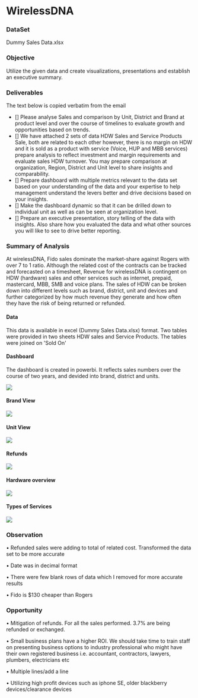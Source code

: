 # WirelessDNA


### DataSet

Dummy Sales Data.xlsx


### Objective

Utilize the given data and create visualizations, presentations and establish an executive summary.

### Deliverables 

The text below is copied verbatim from the email

- [] Please analyse Sales and comparison by Unit, District and Brand at product level and over the course of timelines to evaluate growth and opportunities based on trends.
- [] We have attached 2 sets of data HDW Sales and Service Products Sale, both are related to each other however, there is no margin on HDW and it is sold as a product with service (Voice, HUP and MBB services) prepare analysis to reflect investment and margin requirements and evaluate sales HDW turnover. You may prepare comparison at organization, Region, District and Unit level to share insights and comparability.
- [] Prepare dashboard with multiple metrics relevant to the data set based on your understanding of the data and your expertise to help management understand the levers better and drive decisions based on your insights.
- [] Make the dashboard dynamic so that it can be drilled down to individual unit as well as can be seen at organization level.
- [] Prepare an executive presentation, story telling of the data with insights. Also share how you evaluated the data and what other sources you will like to see to drive better reporting.

### Summary of Analysis

At wirelessDNA, Fido sales dominate the market-share against Rogers with over 7 to 1 ratio. Although the related cost of the contracts can be tracked and forecasted on a timesheet, Revenue for wirelessDNA is contingent on HDW (hardware) sales and other services such as internet, prepaid, mastercard, MBB, SMB and voice plans. The sales of HDW can be broken down into different levels such as brand, district, unit and devices and further categorized by how much revenue they generate and how often they have the risk of being returned or refunded.


#### Data

This data is available in excel (Dummy Sales Data.xlsx) format. Two tables were provided in two sheets HDW sales and Service Products. The tables were joined on 'Sold On'


#### Dashboard
The dashboard is created in powerbi. It reflects sales numbers over the course of two years, and devided into brand, district and units.

![](images/Dashboard.png)


#### Brand View


![](images/brand_view.png)

#### Unit View

![](images/unit_view.png)


#### Refunds

![](images/refunds_view.png)


#### Hardware overview

![](images/hdw_view.png)


#### Types of Services

![](images/product_view.png)



### Observation
•	Refunded sales were adding to total of related cost. Transformed the data set to be more accurate

•	Date was in decimal format

•	There were few blank rows of data which I removed for more accurate results

•	Fido is $130 cheaper than Rogers



### Opportunity

•	Mitigation of refunds. For all the sales performed. 3.7% are being refunded or exchanged. 

•	Small business plans have a higher ROI. We should take time to train staff on presenting business options to industry professional who might have their own registered business i.e. accountant, contractors, lawyers, plumbers, electricians etc

•	Multiple lines/add a line

•	Utilizing high profit devices such as iphone SE, older blackberry devices/clearance devices
